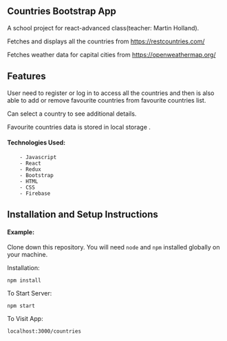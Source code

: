 ## Countries Bootstrap App

 A school project for react-advanced class(teacher: Martin Holland).

 Fetches and displays all the countries from https://restcountries.com/

 Fetches weather data for capital cities from https://openweathermap.org/

## Features

 User need to register or log in to access all the countries and then is also able to add or remove favourite countries from favourite countries list.

 Can select a country to see additional details.

 Favourite countries data is stored in local storage .

 

#### Technologies Used:
        - Javascript
        - React
        - Redux
        - Bootstrap
        - HTML
        - CSS
        - Firebase
      
        
## Installation and Setup Instructions

#### Example:  

Clone down this repository. You will need `node` and `npm` installed globally on your machine.  

Installation:

`npm install`  

To Start Server:

`npm start`  

To Visit App:

`localhost:3000/countries`  

        